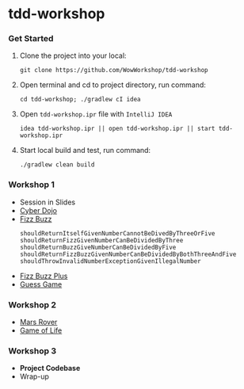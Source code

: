 # tdd-workshop


### Get Started

1. Clone the project into your local:
   ```
   git clone https://github.com/WowWorkshop/tdd-workshop
   ```
2. Open terminal and cd to project directory, run command: 
   ```
   cd tdd-workshop; ./gradlew cI idea
   ```
3. Open `tdd-workshop.ipr` file with `IntelliJ IDEA`
   ```
   idea tdd-workshop.ipr || open tdd-workshop.ipr || start tdd-workshop.ipr
   ```
4. Start local build and test, run command:
   ```
   ./gradlew clean build
   ``` 

### Workshop 1 
* Session in Slides
* [Cyber Dojo](https://cyber-dojo.org/)
* [Fizz Buzz](http://codingdojo.org/kata/FizzBuzz/)
    ```
    shouldReturnItselfGivenNumberCannotBeDivedByThreeOrFive
    shouldReturnFizzGivenNumberCanBeDividedByThree
    shouldReturnBuzzGiveNumberCanBeDividedByFive
    shouldReturnFizzBuzzGivenNumberCanBeDividedByBothThreeAndFive
    shouldThrowInvalidNumberExceptionGivenIllegalNumber
    ```
* [Fizz Buzz Plus](http://codingdojo.org/kata/FizzBuzz/)
* [Guess Game](./docs/GuessGame.md)

### Workshop 2
* [Mars Rover](http://kata-log.rocks/mars-rover-kata)
* [Game of Life](http://codingdojo.org/kata/GameOfLife/)

### Workshop 3
* **Project Codebase**
* Wrap-up